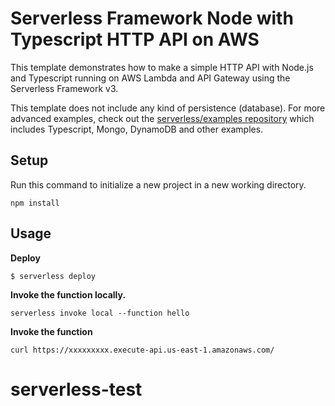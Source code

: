 <!--
title: 'AWS Simple HTTP Endpoint example in NodeJS with Typescript'
description: 'This template demonstrates how to make a simple HTTP API with Node.js and Typescript running on AWS Lambda and API Gateway using the Serverless Framework v3.'
layout: Doc
framework: v3
platform: AWS
language: nodeJS
authorLink: 'https://github.com/serverless'
authorName: 'Serverless, inc.'
authorAvatar: 'https://avatars1.githubusercontent.com/u/13742415?s=200&v=4'
-->

# Serverless Framework Node with Typescript HTTP API on AWS

This template demonstrates how to make a simple HTTP API with Node.js and Typescript running on AWS Lambda and API Gateway using the Serverless Framework v3.

This template does not include any kind of persistence (database). For more advanced examples, check out the [serverless/examples repository](https://github.com/serverless/examples) which includes Typescript, Mongo, DynamoDB and other examples.

## Setup

Run this command to initialize a new project in a new working directory.

```
npm install
```

## Usage

**Deploy**

```
$ serverless deploy
```

**Invoke the function locally.**

```
serverless invoke local --function hello
```

**Invoke the function**

```
curl https://xxxxxxxxx.execute-api.us-east-1.amazonaws.com/
```
# serverless-test
